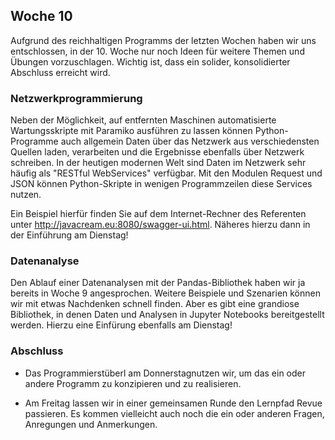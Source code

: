 ## Woche 10

Aufgrund des reichhaltigen Programms der letzten Wochen haben wir uns entschlossen, in der 10. Woche nur noch Ideen für weitere Themen und Übungen vorzuschlagen. Wichtig ist, dass ein solider, konsolidierter Abschluss erreicht wird.

### Netzwerkprogrammierung

Neben der Möglichkeit, auf entfernten Maschinen automatisierte Wartungsskripte mit Paramiko ausführen zu lassen können Python-Programme auch allgemein Daten über das Netzwerk aus verschiedensten Quellen laden, verarbeiten und die Ergebnisse ebenfalls über Netzwerk schreiben. In der heutigen modernen Welt sind Daten im Netzwerk sehr häufig als "RESTful WebServices" verfügbar. Mit den Modulen Request und JSON können Python-Skripte in wenigen Programmzeilen diese Services nutzen.    

Ein Beispiel hierfür finden Sie auf dem Internet-Rechner des Referenten unter http://javacream.eu:8080/swagger-ui.html. Näheres hierzu dann in der Einführung am Dienstag!


### Datenanalyse

Den Ablauf einer Datenanalysen mit der Pandas-Bibliothek haben wir ja bereits in Woche 9 angesprochen. Weitere Beispiele und Szenarien können wir mit etwas Nachdenken schnell finden. Aber es gibt eine grandiose Bibliothek, in denen Daten und Analysen in Jupyter Notebooks bereitgestellt werden. Hierzu eine Einfürung ebenfalls am Dienstag!


### Abschluss

* Das Programmierstüberl am Donnerstagnutzen wir, um das ein oder andere Programm zu konzipieren und zu realisieren. 

* Am Freitag lassen wir in einer gemeinsamen Runde den Lernpfad Revue passieren. Es kommen vielleicht auch noch die ein oder anderen Fragen, Anregungen und Anmerkungen. 